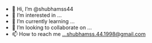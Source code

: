 - 👋 Hi, I’m @shubhamss44
- 👀 I’m interested in ...
- 🌱 I’m currently learning ...
- 💞️ I’m looking to collaborate on ...
- 📫 How to reach me ...shubhamss.44.1998@gmail.com

<!---
shubhamss44/shubhamss44 is a ✨ special ✨ repository because its `README.md` (this file) appears on your GitHub profile.
You can click the Preview link to take a look at your changes.
--->
